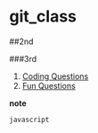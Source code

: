 # git_class

##2nd

###3rd

1. [Coding Questions](#coding-questions)
1. [Fun Questions](#fun-questions)

**note**

```
javascript
```
